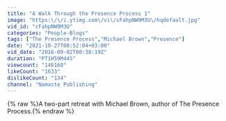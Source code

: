 ```yaml
---
title: "A Walk Through the Presence Process 1"
image: "https:\/\/i.ytimg.com\/vi\/cFahpNW9M3U\/hqdefault.jpg"
vid_id: "cFahpNW9M3U"
categories: "People-Blogs"
tags: ["The Presence Process","Michael Brown","Presence"]
date: "2021-10-27T08:52:04+03:00"
vid_date: "2016-09-02T00:38:19Z"
duration: "PT1H59M44S"
viewcount: "146168"
likeCount: "1633"
dislikeCount: "134"
channel: "Namaste Publishing"
---
```

{% raw %}A two-part retreat with Michael Brown, author of The Presence Process.{% endraw %}
